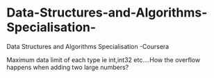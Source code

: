 # Data-Structures-and-Algorithms-Specialisation-
Data Structures and Algorithms Specialisation -Coursera


Maximum data limit of each type ie int,int32 etc....How the overflow happens when adding two large numbers?
